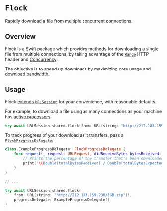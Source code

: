 # ``Flock``

Rapidly download a file from multiple concurrent connections.

## Overview

Flock is a Swift package which provides methods for downloading a single file from multiple connections, by taking advantage of the [`Range`](https://developer.mozilla.org/en-US/docs/Web/HTTP/Headers/Range) HTTP header and [Concurrency](https://docs.swift.org/swift-book/LanguageGuide/Concurrency.html).

The objective is to speed up downloads by maximizing core usage and download bandwidth.

## Usage

Flock [extends `URLSession`](/documentation/flock/foundation/urlsession) for your convenience, with reasonable defaults.

For example, to download a file using as many connections as your machine has [active processors](https://developer.apple.com/documentation/foundation/processinfo/1408184-activeprocessorcount):

```swift
try await URLSession.shared.flock(from: URL(string: "http://212.183.159.230/1GB.zip")!)
```

To track progress of your download as it transfers, pass a [`FlockProgressDelegate`](https://github.com/qasim/Flock/blob/main/Sources/Flock%2BProgress.swift#L27-L35):

```swift
class ExampleProgressDelegate: FlockProgressDelegate {
    func request(_ request: URLRequest, didReceiveBytes bytesReceived: Int, totalBytesReceived: Int, totalBytesExpected: Int) {
        // Prints the percentage of the transfer that's been downloaded
        print("\(Double(totalBytesReceived) / Double(totalBytesExpected) * 100)%")
    }
}

// ...

try await URLSession.shared.flock(
    from: URL(string: "http://212.183.159.230/1GB.zip")!, 
    progressDelegate: ExampleProgressDelegate()
)
```
